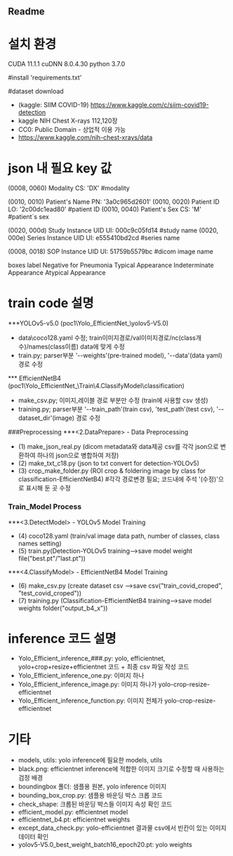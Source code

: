 ## Readme

# 설치 환경 
CUDA 11.1.1
cuDNN 8.0.4.30
python 3.7.0

#install 'requirements.txt'

#dataset download
- (kaggle: SIIM COVID-19) https://www.kaggle.com/c/siim-covid19-detection
- kaggle NIH Chest X-rays 112,120장 
- CC0: Public Domain - 상업적 이용 가능
- https://www.kaggle.com/nih-chest-xrays/data

# json 내 필요 key 값

<meta2json>
(0008, 0060) Modality                            CS: 'DX'  #modality

(0010, 0010) Patient's Name                      PN: '3a0c965d2601'
(0010, 0020) Patient ID                          LO: '2c00dc1ead80'  #patient ID
(0010, 0040) Patient's Sex                       CS: 'M'  #patient`s sex

(0020, 000d) Study Instance UID                  UI: 000c9c05fd14  #study name
(0020, 000e) Series Instance UID                 UI: e555410bd2cd  #series name

(0008, 0018) SOP Instance UID                    UI: 51759b5579bc  #dicom image name


<csv2json>
boxes
label
Negative for Pneumonia
Typical Appearance
Indeterminate Appearance
Atypical Appearance

# train code 설명
***YOLOv5-v5.0 (poc1\Yolo_EfficientNet_\yolov5-V5.0)
- data\coco128.yaml 수정; train이미지경로/val이미지경로/nc(class개수)/names(class이름) data에 맞게 수정
- train.py; parser부분 '--weights'(pre-trained model), '--data'(data yaml) 경로 수정

*** EfficientNetB4 (poc1\Yolo_EfficientNet_\Train\4.ClassifyModel\classification)
- make_csv.py; 이미지,레이블 경로 부분만 수정 (train에 사용할 csv 생성)
- training.py; parser부분 '--train_path'(train csv), 'test_path'(test csv), '--dataset_dir'(image) 경로 수정

###Preprocessing
***<2.DataPrepare> - Data Preprocessing
- (1) make_json_real.py (dicom metadata와 data제공 csv를 각각 json으로 변환하여 하나의 json으로 병합하여 저장)
- (2) make_txt_c18.py (json to txt convert for detection-YOLOv5)
- (3) crop_make_folder.py (ROI crop & foldering image by class for classification-EfficientNetB4)
#각각 경로변경 필요; 코드내에 주석 '(수정)'으로 표시해 둔 곳 수정
  
### Train_Model Process
***<3.DetectModel> - YOLOv5 Model Training
- (4) coco128.yaml (train/val image data path, number of classes, class names setting)
- (5) train.py(Detection-YOLOv5 training-->save model weight file("best.pt"/"last.pt"))

***<4.ClassifyModel> - EfficientNetB4 Model Training
- (6) make_csv.py (create dataset csv -->save csv("train_covid_croped", "test_covid_croped"))
- (7) training.py (Classification-EfficientNetB4 training-->save model weights folder("output_b4_x"))


# inference 코드 설명
- Yolo_Efficient_inference_###.py: yolo, efficientnet, yolo+crop+resize+efficientnet 코드 + 최종 csv 파일 작성 코드
- Yolo_Efficient_inference_one.py: 이미지 하나
- Yolo_Efficient_inference_image.py: 이미지 하나가 yolo-crop-resize-efficientnet
- Yolo_Efficient_inference_function.py: 이미지 전체가 yolo-crop-resize-efficientnet


# 기타
- models, utils: yolo inference에 필요한 models, utils
- black.png: efficientnet inference에 적합한 이미지 크기로 수정할 때 사용하는 검정 배경
- boundingbox 폴더: 샘플용 원본, yolo inference 이미지
- bounding_box_crop.py: 샘플용 바운딩 박스 크롭 코드
- check_shape: 크롭된 바운딩 박스들 이미지 속성 확인 코드
- efficient_model.py: efficientnet model
- efficientnet_b4.pt:  efficientnet weights
- except_data_check.py: yolo-efficientnet 결과물 csv에서 빈칸이 있는 이미지 데이터 확인 
- yolov5-V5.0_best_weight_batch16_epoch20.pt: yolo weights




